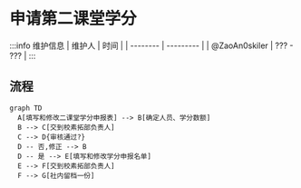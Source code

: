 # 申请第二课堂学分

:::info 维护信息 
|    维护人     |    时间   |
|   --------    | --------- |
| @ZaoAn0skiler | ??? - ??? |
:::


## 流程

```mermaid
graph TD
  A[填写和修改二课堂学分申报表] --> B[确定人员、学分数额]
  B --> C[交到校素拓部负责人]
  C --> D{审核通过?}
  D -- 否,修正 --> B 
  D -- 是 --> E[填写和修改学分申报名单]
  E --> F[交到校素拓部负责人]
  F --> G[社内留档一份]
```

